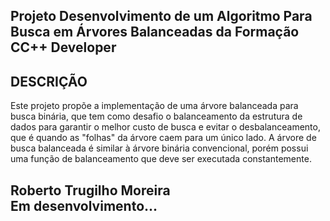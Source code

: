 ## Projeto Desenvolvimento de um Algoritmo Para Busca em Árvores Balanceadas da Formação CC++ Developer


## DESCRIÇÃO
Este projeto propõe a implementação de uma árvore balanceada para busca binária, que tem como desafio o balanceamento da estrutura de dados para garantir o melhor custo de busca e evitar o desbalanceamento, que é quando as "folhas" da árvore caem para um único lado. A árvore de busca balanceada é similar à árvore binária convencional, porém possui uma função de balanceamento que deve ser executada constantemente.


## Roberto Trugilho Moreira<br> Em desenvolvimento...


